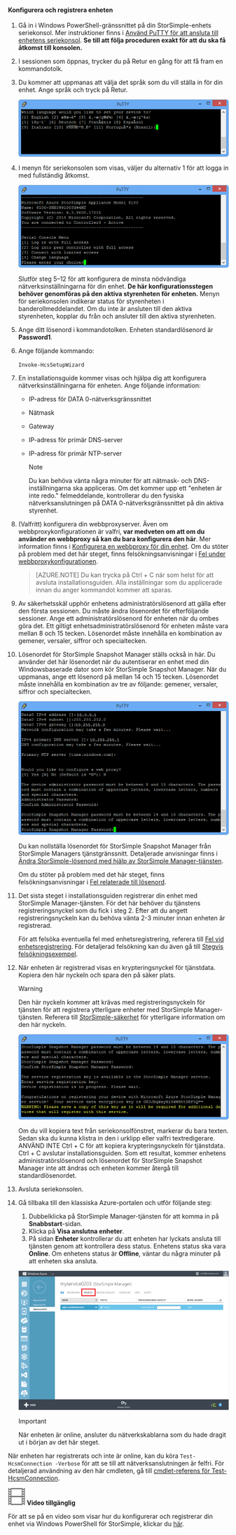 <!--author=alkohli last changed: 12/01/15-->


#### Konfigurera och registrera enheten
1. Gå in i Windows PowerShell-gränssnittet på din StorSimple-enhets seriekonsol. Mer instruktioner finns i [Använd PuTTY för att ansluta till enhetens seriekonsol](#use-putty-to-connect-to-the-device-serial-console). **Se till att följa proceduren exakt för att du ska få åtkomst till konsolen.**
2. I sessionen som öppnas, trycker du på Retur en gång för att få fram en kommandotolk. 
3. Du kommer att uppmanas att välja det språk som du vill ställa in för din enhet. Ange språk och tryck på Retur. 
   
    ![StorSimple konfigurera och registrera enhet 1](./media/storsimple-configure-and-register-device/HCS_RegisterYourDevice1-include.png)
4. I menyn för seriekonsolen som visas, väljer du alternativ 1 för att logga in med fullständig åtkomst. 
   
    ![StorSimple registrera enhet 2](./media/storsimple-configure-and-register-device/HCS_RegisterYourDevice2-include.png)
   
     Slutför steg 5–12 för att konfigurera de minsta nödvändiga nätverksinställningarna för din enhet. **De här konfigurationsstegen behöver genomföras på den aktiva styrenheten för enheten.** Menyn för seriekonsolen indikerar status för styrenheten i banderollmeddelandet. Om du inte är ansluten till den aktiva styrenheten, kopplar du från och ansluter till den aktiva styrenheten.
5. Ange ditt lösenord i kommandotolken. Enheten standardlösenord är **Password1**.
6. Ange följande kommando:
   
     `Invoke-HcsSetupWizard` 
7. En installationsguide kommer visas och hjälpa dig att konfigurera nätverksinställningarna för enheten. Ange följande information: 
   
   * IP-adress för DATA 0-nätverksgränssnittet
   * Nätmask
   * Gateway
   * IP-adress för primär DNS-server
   * IP-adress för primär NTP-server
     
     > [!NOTE]
     > Du kan behöva vänta några minuter för att nätmask- och DNS-inställningarna ska appliceras. Om det kommer upp ett "enheten är inte redo." felmeddelande, kontrollerar du den fysiska nätverksanslutningen på DATA 0-nätverksgränssnittet på din aktiva styrenhet.
     > 
     > 
8. (Valfritt) konfigurera din webbproxyserver. Även om webbproxykonfigurationen är valfri, **var medveten om att om du använder en webbproxy så kan du bara konfigurera den här**. Mer information finns i [Konfigurera en webbproxy för din enhet](../articles/storsimple/storsimple-configure-web-proxy.md). Om du stöter på problem med det här steget, finns felsökningsanvisningar i [Fel under webbproxykonfigurationen](../articles/storsimple/storsimple-troubleshoot-deployment.md#errors-during-the-optional-web-proxy-settings).

      > [AZURE.NOTE] Du kan trycka på Ctrl + C när som helst för att avsluta installationsguiden. Alla inställningar som du applicerade innan du anger kommandot kommer att sparas.

1. Av säkerhetsskäl upphör enhetens administratörslösenord att gälla efter den första sessionen. Du måste ändra lösenordet för efterföljande sessioner. Ange ett administratörslösenord för enheten när du ombes göra det. Ett giltigt enhetsadministratörslösenord för enheten måste vara mellan 8 och 15 tecken. Lösenordet måste innehålla en kombination av gemener, versaler, siffror och specialtecken.
2. Lösenordet för StorSimple Snapshot Manager ställs också in här. Du använder det här lösenordet när du autentiserar en enhet med din Windowsbaserade dator som kör StorSimple Snapshot Manager. När du uppmanas, ange ett lösenord på mellan 14 och 15 tecken. Lösenordet måste innehålla en kombination av tre av följande: gemener, versaler, siffror och specialtecken. 
   
   ![StorSimple registrera enhet 4](./media/storsimple-configure-and-register-device/HCS_RegisterYourDevice4-include.png)
   
   Du kan nollställa lösenordet för StorSimple Snapshot Manager från StorSimple Managers tjänstgränssnitt. Detaljerade anvisningar finns i [Ändra StorSimple-lösenord med hjälp av StorSimple Manager-tjänsten](../articles/storsimple/storsimple-change-passwords.md).
   
   Om du stöter på problem med det här steget, finns felsökningsanvisningar i [Fel relaterade till lösenord](../articles/storsimple/storsimple-troubleshoot-deployment.md#errors-related-to-device-administrator-and-storsimple-snapshot-manager-passwords).
3. Det sista steget i installationsguiden registrerar din enhet med StorSimple Manager-tjänsten. För det här behöver du tjänstens registreringsnyckel som du fick i steg 2. Efter att du angett registreringsnyckeln kan du behöva vänta 2-3 minuter innan enheten är registrerad.
   
   För att felsöka eventuella fel med enhetsregistrering, referera till [Fel vid enhetsregistrering](../articles/storsimple/storsimple-troubleshoot-deployment.md#errors-during-device-registration). För detaljerad felsökning kan du även gå till [Stegvis felsökningsexempel](../articles/storsimple/storsimple-troubleshoot-deployment.md#step-by-step-storsimple-troubleshooting-example).
4. När enheten är registrerad visas en krypteringsnyckel för tjänstdata. Kopiera den här nyckeln och spara den på säker plats.
   
   > [!WARNING]
   > Den här nyckeln kommer att krävas med registreringsnyckeln för tjänsten för att registrera ytterligare enheter med StorSimple Manager-tjänsten. Referera till [StorSimple-säkerhet](../articles/storsimple/storsimple-security.md) för ytterligare information om den här nyckeln.
   > 
   > 
   
    ![StorSimple registrera enhet 6](./media/storsimple-configure-and-register-device/HCS_RegisterYourDevice6-include.png)
   
    Om du vill kopiera text från seriekonsolfönstret, markerar du bara texten. Sedan ska du kunna klistra in den i urklipp eller valfri textredigerare. ANVÄND INTE Ctrl + C för att kopiera krypteringsnyckeln för tjänstdata. Ctrl + C avslutar installationsguiden. Som ett resultat, kommer enhetens administratörslösenord och lösenordet för StorSimple Snapshot Manager inte att ändras och enheten kommer återgå till standardlösenordet.
5. Avsluta seriekonsolen.
6. Gå tillbaka till den klassiska Azure-portalen och utför följande steg:
   
   1. Dubbelklicka på StorSimple Manager-tjänsten för att komma in på **Snabbstart**-sidan.
   2. Klicka på **Visa anslutna enheter**.
   3. På sidan **Enheter** kontrollerar du att enheten har lyckats ansluta till tjänsten genom att kontrollera dess status. Enhetens status ska vara **Online**. Om enhetens status är **Offline**, väntar du några minuter på att enheten ska ansluta.
   
   ![StorSimple-enhetssidan](./media/storsimple-configure-and-register-device/HCS_DevicesPageM-include.png) 
   
   > [!IMPORTANT]
   > När enheten är online, ansluter du nätverkskablarna som du hade dragit ut i början av det här steget.
   > 
   > 

När enheten har registrerats och inte är online, kan du köra `Test-HcsmConnection -Verbose` för att se till att nätverksanslutningen är felfri. För detaljerad användning av den här cmdleten, gå till [cmdlet-referens för Test-HcsmConnection](https://technet.microsoft.com/library/dn715782.aspx).

![Video tillgänglig](./media/storsimple-configure-and-register-device/Video_icon.png) **Video tillgänglig**

För att se på en video som visar hur du konfigurerar och registrerar din enhet via Windows PowerShell för StorSimple, klickar du [här](https://azure.microsoft.com/documentation/videos/initialize-the-storsimple-appliance/).

<!--HONumber=Sep16_HO3-->


